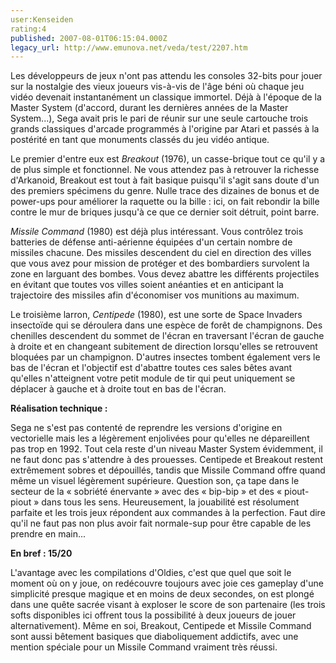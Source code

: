 ```yaml
---
user:Kenseiden
rating:4
published: 2007-08-01T06:15:04.000Z
legacy_url: http://www.emunova.net/veda/test/2207.htm
---
```

Les développeurs de jeux n'ont pas attendu les consoles 32-bits pour jouer sur la nostalgie des vieux joueurs vis-à-vis de l'âge béni où chaque jeu vidéo devenait instantanément un classique immortel. Déjà à l'époque de la Master System (d'accord, durant les dernières années de la Master System...), Sega avait pris le pari de réunir sur une seule cartouche trois grands classiques d'arcade programmés à l'origine par Atari et passés à la postérité en tant que monuments classés du jeu vidéo antique.  

  

Le premier d'entre eux est _Breakout_ (1976), un casse-brique tout ce qu'il y a de plus simple et fonctionnel. Ne vous attendez pas à retrouver la richesse d'Arkanoid, Breakout est tout à fait basique puisqu'il s'agit sans doute d'un des premiers spécimens du genre. Nulle trace des dizaines de bonus et de power-ups pour améliorer la raquette ou la bille : ici, on fait rebondir la bille contre le mur de briques jusqu'à ce que ce dernier soit détruit, point barre.  

  

_Missile Command_ (1980) est déjà plus intéressant. Vous contrôlez trois batteries de défense anti-aérienne équipées d'un certain nombre de missiles chacune. Des missiles descendent du ciel en direction des villes que vous avez pour mission de protéger et des bombardiers survolent la zone en larguant des bombes. Vous devez abattre les différents projectiles en évitant que toutes vos villes soient anéanties et en anticipant la trajectoire des missiles afin d'économiser vos munitions au maximum.  

  

Le troisième larron, _Centipede_ (1980), est une sorte de Space Invaders insectoïde qui se déroulera dans une espèce de forêt de champignons. Des chenilles descendent du sommet de l'écran en traversant l'écran de gauche à droite et en changeant subitement de direction lorsqu'elles se retrouvent bloquées par un champignon. D'autres insectes tombent également vers le bas de l'écran et l'objectif est d'abattre toutes ces sales bêtes avant qu'elles n'atteignent votre petit module de tir qui peut uniquement se déplacer à gauche et à droite tout en bas de l'écran.  

  

**Réalisation technique :**   

Sega ne s'est pas contenté de reprendre les versions d'origine en vectorielle mais les a légèrement enjolivées pour qu'elles ne dépareillent pas trop en 1992\. Tout cela reste d'un niveau Master System évidemment, il ne faut donc pas s'attendre à des prouesses. Centipede et Breakout restent extrêmement sobres et dépouillés, tandis que Missile Command offre quand même un visuel légèrement supérieure. Question son, ça tape dans le secteur de la « sobriété énervante » avec des « bip-bip » et des « piout-piout » dans tous les sens. Heureusement, la jouabilité est résolument parfaite et les trois jeux répondent aux commandes à la perfection. Faut dire qu'il ne faut pas non plus avoir fait normale-sup pour être capable de les prendre en main...  

  

**En bref : 15/20**   

L'avantage avec les compilations d'Oldies, c'est que quel que soit le moment où on y joue, on redécouvre toujours avec joie ces gameplay d'une simplicité presque magique et en moins de deux secondes, on est plongé dans une quête sacrée visant à exploser le score de son partenaire (les trois softs disponibles ici offrent tous la possibilité à deux joueurs de jouer alternativement). Même en soi, Breakout, Centipede et Missile Command sont aussi bêtement basiques que diaboliquement addictifs, avec une mention spéciale pour un Missile Command vraiment très réussi.